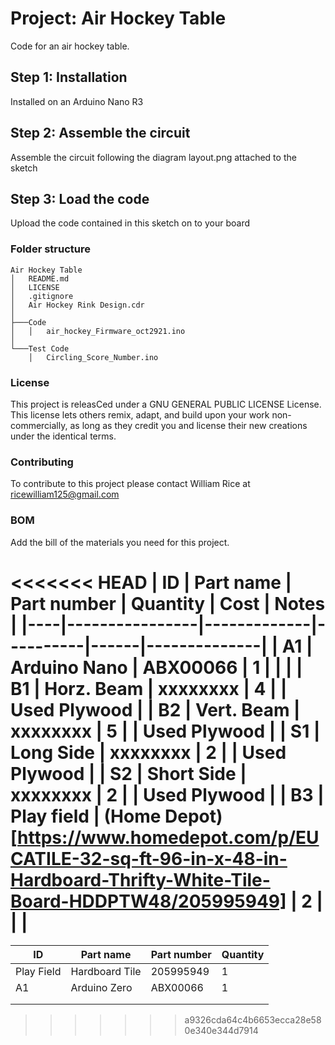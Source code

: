 # Project: Air Hockey Table

Code for an air hockey table.

## Step 1: Installation

Installed on an Arduino Nano R3

## Step 2: Assemble the circuit

Assemble the circuit following the diagram layout.png attached to the sketch

## Step 3: Load the code

Upload the code contained in this sketch on to your board

### Folder structure

```
Air Hockey Table
│   README.md
│   LICENSE
│   .gitignore
│   Air Hockey Rink Design.cdr   
│
├───Code
│   │   air_hockey_Firmware_oct2921.ino
│   
└───Test Code
    │   Circling_Score_Number.ino
```

### License
This project is releasCed under a GNU GENERAL PUBLIC LICENSE License.
This license lets others remix, adapt, and build upon your work non-commercially,
as long as they credit you and license their new creations under the identical terms.

### Contributing
To contribute to this project please contact William Rice at ricewilliam125@gmail.com

### BOM
Add the bill of the materials you need for this project.

<<<<<<< HEAD
| ID | Part name      | Part number | Quantity | Cost | Notes        |
|----|----------------|-------------|----------|------|--------------|
| A1 | Arduino Nano   | ABX00066    | 1        |      |              |
| B1 | Horz. Beam     | xxxxxxxx    | 4        |      | Used Plywood |
| B2 | Vert. Beam     | xxxxxxxx    | 5        |      | Used Plywood |
| S1 | Long Side      | xxxxxxxx    | 2        |      | Used Plywood |
| S2 | Short Side     | xxxxxxxx    | 2        |      | Used Plywood |
| B3 | Play field     | (Home Depot)[https://www.homedepot.com/p/EUCATILE-32-sq-ft-96-in-x-48-in-Hardboard-Thrifty-White-Tile-Board-HDDPTW48/205995949]  | 2        |      |              |
=======
| ID         | Part name      | Part number | Quantity |
|------------|----------------|-------------|----------|
| Play Field | Hardboard Tile | 205995949   | 1        |
| A1         | Arduino Zero   | ABX00066    | 1        |
|            |                |             |          |
|            |                |             |          |

>>>>>>> a9326cda64c4b6653ecca28e580e340e344d7914
